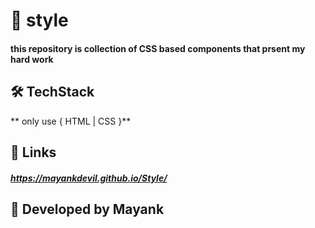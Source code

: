 # 🚀 style

#### this repository is collection of CSS based components that prsent my hard work

## 🛠 TechStack

** only use { HTML | CSS }**

## 🔗 Links

##### <https://mayankdevil.github.io/Style/>

## 🧠 Developed by Mayank
